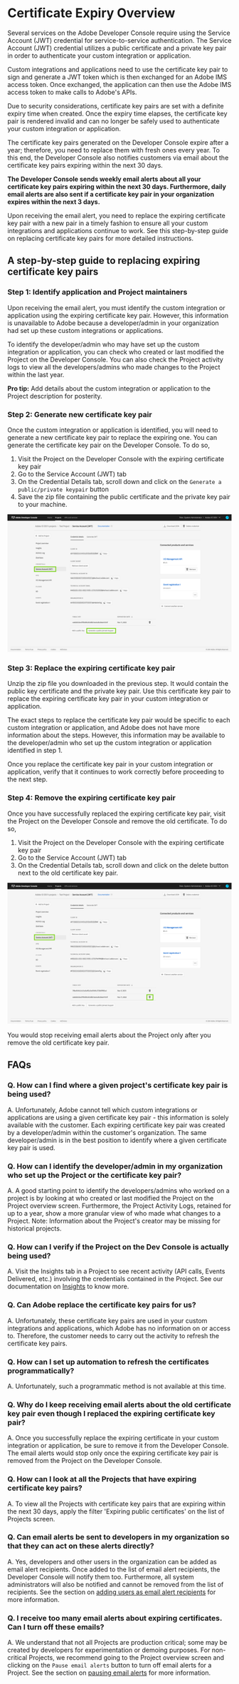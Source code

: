 # Certificate Expiry Overview

Several services on the Adobe Developer Console require using the Service Account (JWT) credential for service-to-service authentication. The Service Account (JWT) credential utilizes a public certificate and a private key pair in order to authenticate your custom integration or application.

Custom integrations and applications need to use the certificate key pair to sign and generate a JWT token which is then exchanged for an Adobe IMS access token. Once exchanged, the application can then use the Adobe IMS access token to make calls to Adobe's APIs.

Due to security considerations, certificate key pairs are set with a definite expiry time when created. Once the expiry time elapses, the certificate key pair is rendered invalid and can no longer be safely used to authenticate your custom integration or application.

The certificate key pairs generated on the Developer Console expire after a year; therefore, you need to replace them with fresh ones every year. To this end, the Developer Console also notifies customers via email about the certificate key pairs expiring within the next 30 days.

**The Developer Console sends weekly email alerts about all your certificate key pairs expiring within the next 30 days. Furthermore, daily email alerts are also sent if a certificate key pair in your organization expires within the next 3 days.**

Upon receiving the email alert, you need to replace the expiring certificate key pair with a new pair in a timely fashion to ensure all your custom integrations and applications continue to work. See this step-by-step guide on replacing certificate key pairs for more detailed instructions.

## A step-by-step guide to replacing expiring certificate key pairs

### Step 1: Identify application and Project maintainers

Upon receiving the email alert, you must identify the custom integration or application using the expiring certificate key pair. However, this information is unavailable to Adobe because a developer/admin in your organization had set up these custom integrations or applications. 

To identify the developer/admin who may have set up the custom integration or application, you can check who created or last modified the Project on the Developer Console. You can also check the Project activity logs to view all the developers/admins who made changes to the Project within the last year.

<InlineAlert slots="text"/>

**Pro tip:** Add details about the custom integration or application to the Project description for posterity. 


### Step 2: Generate new certificate key pair

Once the custom integration or application is identified, you will need to generate a new certificate key pair to replace the expiring one. You can generate the certificate key pair on the Developer Console. To do so, 

1. Visit the Project on the Developer Console with the expiring certificate key pair
2. Go to the Service Account (JWT) tab
3. On the Credential Details tab, scroll down and click on the `Generate a public/private keypair` button
4. Save the zip file containing the public certificate and the private key pair to your machine.

![](../../images/generate-certificate-key-pair.png)


### Step 3: Replace the expiring certificate key pair

Unzip the zip file you downloaded in the previous step. It would contain the public key certificate and the private key pair. Use this certificate key pair to replace the expiring certificate key pair in your custom integration or application. 

The exact steps to replace the certificate key pair would be specific to each custom integration or application, and Adobe does not have more information about the steps. However, this information may be available to the developer/admin who set up the custom integration or application identified in step 1.

Once you replace the certificate key pair in your custom integration or application, verify that it continues to work correctly before proceeding to the next step.

### Step 4: Remove the expiring certificate key pair

Once you have successfully replaced the expiring certificate key pair, visit the Project on the Developer Console and remove the old certificate. To do so,


1. Visit the Project on the Developer Console with the expiring certificate key pair
2. Go to the Service Account (JWT) tab
3. On the Credential Details tab, scroll down and click on the delete button next to the old certificate key pair.

![](../../images/remove-certificate-key-pair.png)


<InlineAlert slots="text"/>

You would stop receiving email alerts about the Project only after you remove the old certificate key pair.


## FAQs

### Q. How can I find where a given project's certificate key pair is being used?
A. Unfortunately, Adobe cannot tell which custom integrations or applications are using a given certificate key pair - this information is solely available with the customer. Each expiring certificate key pair was created by a developer/admin within the customer's organization. The same developer/admin is in the best position to identify where a given certificate key pair is used.

### Q. How can I identify the developer/admin in my organization who set up the Project or the certificate key pair?
A. A good starting point to identify the developers/admins who worked on a project is by looking at who created or last modified the Project on the Project overview screen. Furthermore, the Project Activity Logs, retained for up to a year, show a more granular view of who made what changes to a Project. Note: Information about the Project's creator may be missing for historical projects.

### Q. How can I verify if the Project on the Dev Console is actually being used?
A. Visit the Insights tab in a Project to see recent activity (API calls, Events Delivered, etc.) involving the credentials contained in the Project. See our documentation on [Insights](../insights.md) to know more.

### Q. Can Adobe replace the certificate key pairs for us?
A. Unfortunately, these certificate key pairs are used in your custom integrations and applications, which Adobe has no information on or access to. Therefore, the customer needs to carry out the activity to refresh the certificate key pairs.

### Q. How can I set up automation to refresh the certificates programmatically?
A. Unfortunately, such a programmatic method is not available at this time.

### Q. Why do I keep receiving email alerts about the old certificate key pair even though I replaced the expiring certificate key pair?
A. Once you successfully replace the expiring certificate in your custom integration or application, be sure to remove it from the Developer Console. The email alerts would stop only once the expiring certificate key pair is removed from the Project on the Developer Console.

### Q. How can I look at all the Projects that have expiring certificate key pairs?
A. To view all the Projects with certificate key pairs that are expiring within the next 30 days, apply the filter 'Expiring public certificates' on the list of Projects screen.

### Q. Can email alerts be sent to developers in my organization so that they can act on these alerts directly?
A. Yes, developers and other users in the organization can be added as email alert recipients. Once added to the list of email alert recipients, the Developer Console will notify them too. Furthermore, all system administrators will also be notified and cannot be removed from the list of recipients. See the section on [adding users as email alert recipients](./index.md#adding-an-email-alert-recipient) for more information.

### Q. I receive too many email alerts about expiring certificates. Can I turn off these emails?
A. We understand that not all Projects are production critical; some may be created by developers for experimentation or demoing purposes. For non-critical Projects, we recommend going to the Project overview screen and clicking on the `Pause email alerts` button to turn off email alerts for a Project. See the section on [pausing email alerts](./index.md#pausing-email-alerts-for-a-project) for more information.

